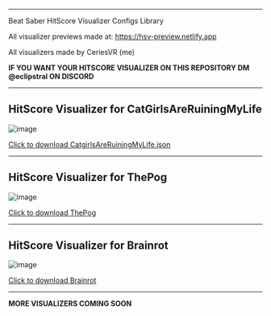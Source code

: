 
---

Beat Saber HitScore Visualizer Configs Library

All visualizer previews made at: https://hsv-preview.netlify.app

All visualizers made by CeriesVR (me)

**IF YOU WANT YOUR HITSCORE VISUALIZER ON THIS REPOSITORY DM @eclipstral ON DISCORD**

---
HitScore Visualizer for CatGirlsAreRuiningMyLife
---

![image](https://github.com/user-attachments/assets/11c7fcf8-08bc-464a-968b-b56e2b613b73)


[Click to download CatgirlsAreRuiningMyLife.json](https://github.com/user-attachments/files/20258163/CatgirlsAreRuiningMyLife.json)


---


HitScore Visualizer for ThePog
---

![image](https://github.com/user-attachments/assets/0a6685e3-cef5-40ee-962e-8923e2b1f844)


[Click to download ThePog](https://github.com/user-attachments/files/20258184/ThePog.json)

---

HitScore Visualizer for Brainrot
---

![image](https://github.com/user-attachments/assets/f9fa0fdd-e38d-4d20-a26c-03850b4fd124)


[Click to download Brainrot](https://github.com/user-attachments/files/20258295/Brainrot.json)

---

**MORE VISUALIZERS COMING SOON**
